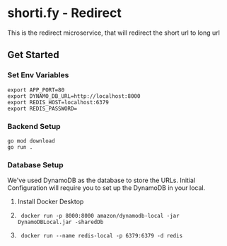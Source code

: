 # shorti.fy - Redirect

This is the redirect microservice, that will redirect the short url to long url

## Get Started

### Set Env Variables
```shell
export APP_PORT=80
export DYNAMO_DB_URL=http://localhost:8000
export REDIS_HOST=localhost:6379
export REDIS_PASSWORD=
```

### Backend Setup
```shell
go mod download
go run .
```

### Database Setup
We've used DynamoDB as the database to store the URLs.
Initial Configuration will require you to set up the DynamoDB in your local.

1. Install Docker Desktop 
2. ```shell
    docker run -p 8000:8000 amazon/dynamodb-local -jar DynamoDBLocal.jar -sharedDb
   ```
3. ```shell
    docker run --name redis-local -p 6379:6379 -d redis
    ```